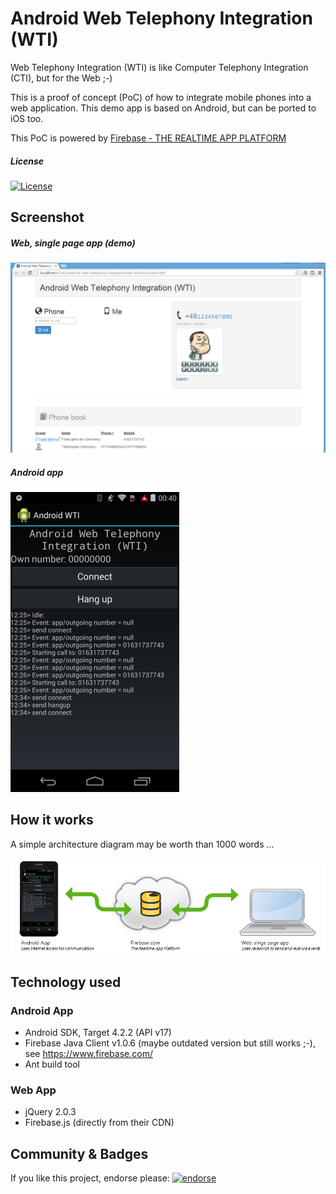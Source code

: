 
Android Web Telephony Integration (WTI)
==================================================

Web Telephony Integration (WTI) is like Computer Telephony Integration (CTI),
but for the Web ;-)

This is a proof of concept (PoC) of how to integrate mobile phones
into a web application. 
This demo app is based on Android, but can be ported to iOS too.

This PoC is powered by [Firebase - THE REALTIME APP PLATFORM](https://www.firebase.com/)


##### License

[![License](https://img.shields.io/:license-Apache%202.0-blue.svg)](http://www.apache.org/licenses/LICENSE-2.0)


Screenshot
---------------------------------------------------

##### Web, single page app (demo)

![Screenshot Web app](/screenshots/web.png?raw=true)

##### Android app

![Screenshot Android app](/screenshots/app-small.png?raw=true)


How it works
---------------------------------------------------

A simple architecture diagram may be worth than 1000 words ... 

![How it works in a simple architecture diagram](/docs/how_it_works.png?raw=true)


Technology used
---------------------------------------------------

### Android App
* Android SDK, Target 4.2.2 (API v17)
* Firebase Java Client v1.0.6 (maybe outdated version but still works ;-), see https://www.firebase.com/
* Ant build tool

### Web App
* jQuery 2.0.3
* Firebase.js (directly from their CDN)


Community & Badges
--------------------

If you like this project, endorse please: [![endorse](https://api.coderwall.com/nitram509/endorsecount.png)](https://coderwall.com/nitram509)